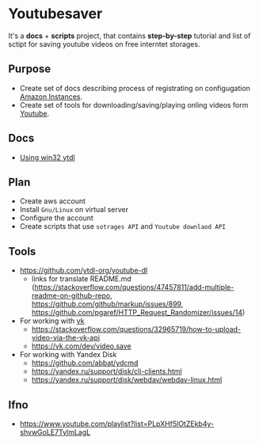 # Youtubesaver

It's a **docs** + **scripts** project, that contains **step-by-step** tutorial and list of sctipt for saving youtube videos on free interntet storages.

## Purpose

- Create set of docs describing process of registrating on configugation [Amazon Instances](https://aws.amazon.com/en/ec2/?ft=n). 
- Create set of tools for downloading/saving/playing onling videos form [Youtube](youtube.com).

## Docs

- [Using win32 ytdl](win32ytdl.md)

## Plan
- Create aws account
- Install `Gnu/Linux` on virtual server
- Configure the account
- Create scripts that use `sotrages API` and `Youtube downlaod API`

## Tools

- https://github.com/ytdl-org/youtube-dl
    - links for translate README.md (https://stackoverflow.com/questions/47457811/add-multiple-readme-on-github-repo, https://github.com/github/markup/issues/899, https://github.com/pgaref/HTTP_Request_Randomizer/issues/14)
- For working with [vk](vk.com)
    - https://stackoverflow.com/questions/32965719/how-to-upload-video-via-the-vk-api
    - https://vk.com/dev/video.save
-  For working with Yandex Disk
    - https://github.com/abbat/ydcmd
    - https://yandex.ru/support/disk/cli-clients.html
    - https://yandex.ru/support/disk/webdav/webdav-linux.html

## Ifno
- https://www.youtube.com/playlist?list=PLpXHf5lOtZEkb4y-shvwGoLE7TylmLagL

